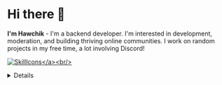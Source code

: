 # Hi there 👋
**I'm Hawchik** - I'm a backend developer. I'm interested in development, moderation, and building thriving online communities. I work on random projects in my free time, a lot involving Discord!

<a href="#">![SkillIcons](https://skillicons.dev/icons?i=js,nodejs,py,fastapi,mongodb,vscode,cloudflare,discord,cs,dotnet,flask,qt,php,ts,linux,)</a><br/>

<details>
  <summary>Github Stats ⚡</summary>
  
  <a href="#">![Github stats](https://github-readme-stats.vercel.app/api?username=Hawchik1&theme=blueberry&count_private=true&hide_border=true&line_height=20)</a>
  <a href="#">![Top Langs](https://github-readme-stats.vercel.app/api/top-langs/?username=Hawchik1&layout=compact&theme=blueberry&count_private=true&hide_border=true)</a>
</details>
